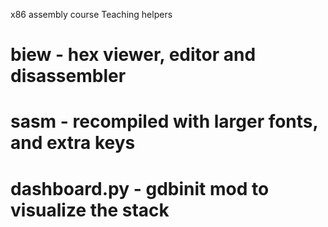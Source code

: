 x86 assembly course Teaching helpers

# biew - hex viewer, editor and disassembler
# sasm - recompiled with larger fonts, and extra keys 
# dashboard.py - gdbinit mod to visualize the stack
